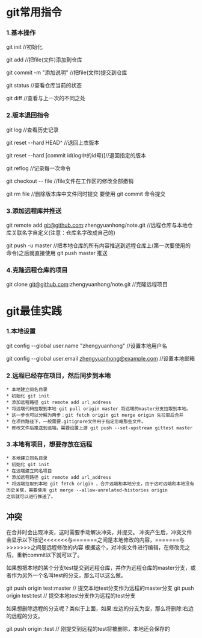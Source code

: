 # git常用指令

### 1.基本操作
git init //初始化

git add <file> //把file(文件)添加到仓库

git commit -m "添加说明" //把file(文件)提交到仓库

git status //查看仓库当前的状态

git diff //查看与上一次的不同之处

### 2.版本退回指令

git log //查看历史记录

git reset --hard HEAD^ //退回上衣版本

git reset --hard [commit id(log中的id号)]//退回指定的版本

git reflog //记录每一次命令

git checkout -- file //file文件在工作区的修改全部撤销

git rm file //删除版本库中文件同时提交 要使用 git commit 命令提交

### 3.添加远程库并推送

git remote add <name> git@github.com:zhengyuanhong/note.git  //远程仓库与本地仓库关联<name>名字自定义(注意：仓库名字改成自己的)

git push -u <name> master //把本地仓库的所有内容推送到远程仓库上(第一次要使用的命令)之后就直接使用 git push <name> master 推送

### 4.克隆远程仓库的项目

git clone git@github.com:zhengyuanhong/note.git  //克隆远程项目

# git最佳实践

### 1.本地设置

git config --global user.name "zhengyuanhong" //设置本地用户名

git config --global user.email zhengyuanhong@example.com //设置本地邮箱

### 2.远程已经存在项目，然后同步到本地

	* 本地建立同名目录
	* 初始化 git init
	* 添加远程路径 git remote add url_address
	* 将远端代码拉取到本地 git pull origin master 将远端的master分支拉取到本地。 
	* 这一步也可以分解为两步：git fetch origin git merge origin 先拉取后合并
	* 在项目路径下，一般需要.gitignore文件用于指定忽略那些文件。
	* 修改文件后推送到远端。需要设置上游 git push --set-upstream gittest master


### 3.本地有项目，想要存放在远程

	* 本地建立同名目录
	* 初始化 git init
	* 在远端建立同名项目
	* 添加远程路径 git remote add url_address
	* 将远端拉取到本地 git fetch origin ，合并远端和本地分支，由于这时远端和本地没有历史关联，需要使用 git merge --allow-unrelated-histories origin
	之后就可以进行推送了。

## 冲突

 在合并时会出现冲突，这时需要手动解决冲突，并提交。 
 冲突产生后，冲突文件会显示以下标记<<<<<<<与=======之间是本地修改的内容，=======与>>>>>>>之间是远程修改的内容 
 根据这个，对冲突文件进行编辑，在修改完之后，重新commit以下就可以了。


 如果想把本地的某个分支test提交到远程仓库，并作为远程仓库的master分支，或者作为另外一个名叫test的分支，那么可以这么做。

 git push origin test:master // 提交本地test分支作为远程的master分支 
 git push origin test:test // 提交本地test分支作为远程的test分支

 如果想删除远程的分支呢？类似于上面，如果:左边的分支为空，那么将删除:右边的远程的分支。

 git push origin :test // 刚提交到远程的test将被删除，本地还会保存的



